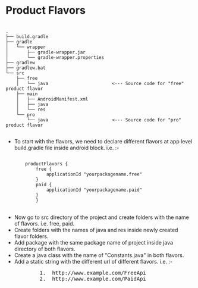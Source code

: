 <h1>Product Flavors</h1>
<pre><code>
.
├── build.gradle
├── gradle
│   └── wrapper
│       ├── gradle-wrapper.jar
│       └── gradle-wrapper.properties
├── gradlew
├── gradlew.bat
└── src
    ├── free
    │   └── java                        <--- Source code for "free" product flavor
    ├── main
    │   ├── AndroidManifest.xml
    │   ├── java
    │   └── res
    └── pro
        └── java                        <--- Source code for "pro" product flavor
        </code></pre>

<ul>
<li>
To start with the flavors, we need to declare different flavors at app level build.gradle file inside android block.
	i.e. :-<pre><code>
	productFlavors {
		free {
		    applicationId "yourpackagename.free"
		}
		paid {
		    applicationId "yourpackagename.paid"
		}
        }
</code>
</pre>
</li>
<li>Now go to src directory of the project and create folders with the name of flavors. i.e. free, paid.</li>
<li>Create folders with the names of java and res inside newly created flavor folders.</li>
<li>Add package with the same package name of project inside java directory of both flavors.</li>
<li>Create a java class with the name of "Constants.java" in both flavors.</li>
<li>Add a static string with the different url of different flavors.
	i.e. :-<pre>
		1.	http://www.example.com/FreeApi
		2.	http://www.example.com/PaidApi</pre></li>
</ul>
